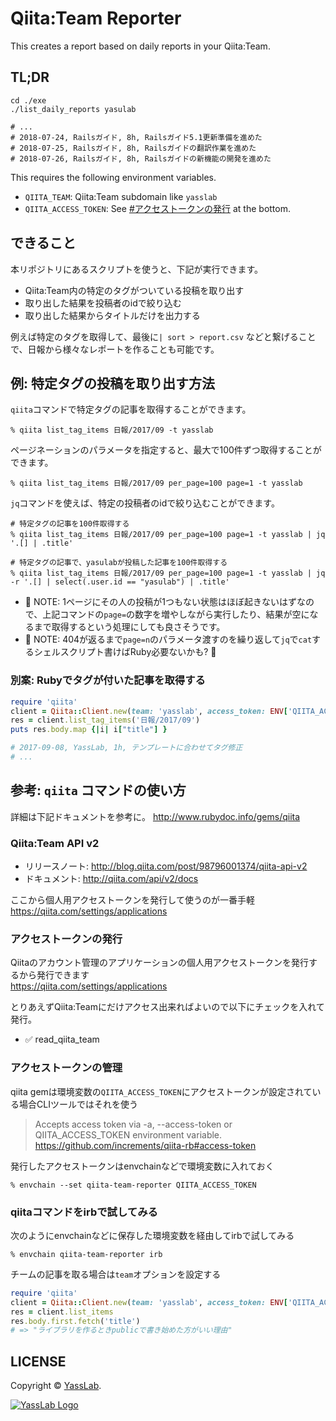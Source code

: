 # Qiita:Team Reporter

This creates a report based on daily reports in your Qiita:Team.

## TL;DR

```shell
cd ./exe
./list_daily_reports yasulab

# ...
# 2018-07-24, Railsガイド, 8h, Railsガイド5.1更新準備を進めた
# 2018-07-25, Railsガイド, 8h, Railsガイドの翻訳作業を進めた
# 2018-07-26, Railsガイド, 8h, Railsガイドの新機能の開発を進めた
```

This requires the following environment variables.

- `QIITA_TEAM`: Qiita:Team subdomain like `yasslab`
- `QIITA_ACCESS_TOKEN`: See [#アクセストークンの発行](#アクセストークンの発行) at the bottom.

## できること

本リポジトリにあるスクリプトを使うと、下記が実行できます。

- Qiita:Team内の特定のタグがついている投稿を取り出す
- 取り出した結果を投稿者のidで絞り込む
- 取り出した結果からタイトルだけを出力する

例えば特定のタグを取得して、最後に`| sort > report.csv` などと繋げることで、日報から様々なレポートを作ることも可能です。

## 例: 特定タグの投稿を取り出す方法

`qiita`コマンドで特定タグの記事を取得することができます。

```
% qiita list_tag_items 日報/2017/09 -t yasslab
```

ページネーションのパラメータを指定すると、最大で100件ずつ取得することができます。

```
% qiita list_tag_items 日報/2017/09 per_page=100 page=1 -t yasslab 
```

`jq`コマンドを使えば、特定の投稿者のidで絞り込むことができます。

```
# 特定タグの記事を100件取得する
% qiita list_tag_items 日報/2017/09 per_page=100 page=1 -t yasslab | jq '.[] | .title'

# 特定タグの記事で、yasulabが投稿した記事を100件取得する
% qiita list_tag_items 日報/2017/09 per_page=100 page=1 -t yasslab | jq -r '.[] | select(.user.id == "yasulab") | .title'
```

- :memo: NOTE: 1ページにその人の投稿が1つもない状態はほぼ起きないはずなので、上記コマンドの`page=`の数字を増やしながら実行したり、結果が空になるまで取得するという処理にしても良さそうです。
- :memo: NOTE: 404が返るまで`page=n`のパラメータ渡すのを繰り返して`jq`で`cat`するシェルスクリプト書けばRuby必要ないかも? 🤔

### 別案: Rubyでタグが付いた記事を取得する

```rb
require 'qiita'
client = Qiita::Client.new(team: 'yasslab', access_token: ENV['QIITA_ACCESS_TOKEN'])
res = client.list_tag_items('日報/2017/09')
puts res.body.map {|i| i["title"] }

# 2017-09-08, YassLab, 1h, テンプレートに合わせてタグ修正
# ...
```

## 参考: `qiita` コマンドの使い方

詳細は下記ドキュメントを参考に。
http://www.rubydoc.info/gems/qiita

### Qiita:Team API v2

- リリースノート: http://blog.qiita.com/post/98796001374/qiita-api-v2
- ドキュメント: http://qiita.com/api/v2/docs

ここから個人用アクセストークンを発行して使うのが一番手軽   
https://qiita.com/settings/applications

### アクセストークンの発行

Qiitaのアカウント管理のアプリケーションの個人用アクセストークンを発行するから発行できます   
https://qiita.com/settings/applications

とりあえずQiita:Teamにだけアクセス出来ればよいので以下にチェックを入れて発行。

- :white_check_mark: read_qiita_team

### アクセストークンの管理

qiita gemは環境変数の`QIITA_ACCESS_TOKEN`にアクセストークンが設定されている場合CLIツールではそれを使う

> Accepts access token via -a, --access-token or QIITA_ACCESS_TOKEN environment variable.
https://github.com/increments/qiita-rb#access-token

発行したアクセストークンはenvchainなどで環境変数に入れておく

```
% envchain --set qiita-team-reporter QIITA_ACCESS_TOKEN
```

### qiitaコマンドをirbで試してみる

次のようにenvchainなどに保存した環境変数を経由してirbで試してみる

```
% envchain qiita-team-reporter irb
```

チームの記事を取る場合は`team`オプションを設定する

```rb
require 'qiita'
client = Qiita::Client.new(team: 'yasslab', access_token: ENV['QIITA_ACCESS_TOKEN'])
res = client.list_items
res.body.first.fetch('title')
# => "ライブラリを作るときpublicで書き始めた方がいい理由"
```

## LICENSE

Copyright &copy; [YassLab](https://yasslab.jp/).

[![YassLab Logo](https://yasslab.jp/img/logo_rect_copy.png)](https://yasslab.jp/)

